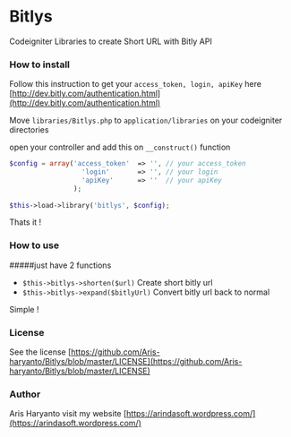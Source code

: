 # Bitlys
Codeigniter Libraries to create Short URL with Bitly API


### How to install
Follow this instruction to get your `access_token, login, apiKey` here [http://dev.bitly.com/authentication.html](http://dev.bitly.com/authentication.html)

Move `libraries/Bitlys.php` to `application/libraries` on your codeigniter directories

open your controller and add this on `__construct()` function
```php
$config = array('access_token'  => '', // your access_token
                  'login'       => '', // your login
                  'apiKey'      => ''  // your apiKey
                );
                
$this->load->library('bitlys', $config);
```
Thats it !

### How to use

#####just have 2 functions
- `$this->bitlys->shorten($url)`  Create short bitly url
- `$this->bitlys->expand($bitlyUrl)`  Convert bitly url back to normal

Simple !

### License

See the license [https://github.com/Aris-haryanto/Bitlys/blob/master/LICENSE](https://github.com/Aris-haryanto/Bitlys/blob/master/LICENSE)


### Author


Aris Haryanto
visit my website [https://arindasoft.wordpress.com/](https://arindasoft.wordpress.com/)
